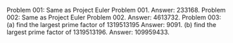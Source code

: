 Problem 001: Same as Project Euler Problem 001. Answer: 233168.
Problem 002: Same as Project Euler Problem 002. Answer: 4613732.
Problem 003: (a) find the largest prime factor of 1319513195  Answer: 9091.
             (b) find the largest prime factor of 1319513196. Answer: 109959433.
